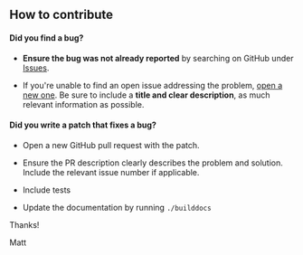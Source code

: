 ## How to contribute

#### **Did you find a bug?**

* **Ensure the bug was not already reported** by searching on GitHub under [Issues](https://github.com/mpclarkson/freshdesk-php-sdk/issues).

* If you're unable to find an open issue addressing the problem, [open a new one](https://github.com/mpclarkson/freshdesk-php-sdk/issues/new). Be sure to include a **title and clear description**, as much relevant information as possible.

#### **Did you write a patch that fixes a bug?**

* Open a new GitHub pull request with the patch.

* Ensure the PR description clearly describes the problem and solution. Include the relevant issue number if applicable.

* Include tests

* Update the documentation by running `./builddocs`

Thanks!

Matt
